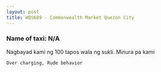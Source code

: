 ```yaml
---
layout: post
title: WQS689 - Commonwealth Market Quezon City
---
```


### Name of taxi: N/A

Nagbayad kami ng 100 tapos wala ng sukli. Minura pa kami

```Over charging, Rude behavior```
